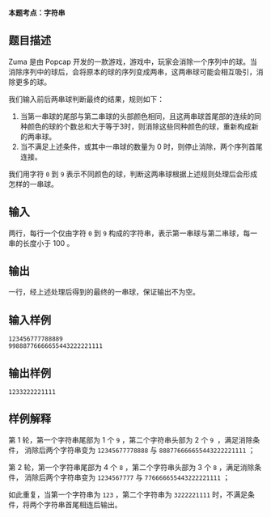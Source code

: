 **本题考点：字符串**

## 题目描述
Zuma 是由 Popcap 开发的一款游戏，游戏中，玩家会消除一个序列中的球。当消除序列中的球后，会将原本的球的序列变成两串，这两串球可能会相互吸引，消除更多的球。

我们输入前后两串球判断最终的结果，规则如下：

1. 当第一串球的尾部与第二串球的头部颜色相同，且这两串球首尾部的连续的同种颜色的球的个数总和大于等于3时，则消除这些同种颜色的球，重新构成新的两串球。
2. 当不满足上述条件，或其中一串球的数量为 $0$ 时，则停止消除，两个序列首尾连接。

我们用字符 `0` 到 `9` 表示不同颜色的球，判断这两串球根据上述规则处理后会形成怎样的一串球。

## 输入
两行，每行一个仅由字符 `0` 到 `9` 构成的字符串，表示第一串球与第二串球，每一串的长度小于 $100$ 。

## 输出

一行，经上述处理后得到的最终的一串球，保证输出不为空。

## 输入样例
    123456777788889
    99888776666655443222221111

## 输出样例
    1233222221111

## 样例解释

第 $1$ 轮，第一个字符串尾部为 $1$ 个 `9` ，第二个字符串头部为 $2$ 个 `9 `，满足消除条件，
消除后两个字符串变为 `12345677778888` 与 `888776666655443222221111` ；

第 $2$ 轮，第一个字符串尾部为 $4$ 个 `8` ，第二个字符串头部为 $3$ 个 `8` ，满足消除条件，
消除后两个字符串变为 `1234567777` 与 `776666655443222221111` ；

如此重复，当第一个字符串为 `123` ，第二个字符串为 `3222221111` 时，不满足条件，将两个字符串首尾相连后输出。